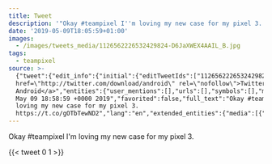 ```yaml
---
title: Tweet
description: '"Okay #teampixel I''m loving my new case for my pixel 3. "'
date: '2019-05-09T18:05:59+01:00'
images:
  - /images/tweets_media/1126562226532429824-D6JaXWEX4AAIL_B.jpg
tags:
  - teampixel
source: >-
  {"tweet":{"edit_info":{"initial":{"editTweetIds":["1126562226532429824"],"editableUntil":"2019-05-09T19:58:59.976Z","editsRemaining":"5","isEditEligible":true}},"retweeted":false,"source":"<a
  href=\"http://twitter.com/download/android\" rel=\"nofollow\">Twitter for
  Android</a>","entities":{"user_mentions":[],"urls":[],"symbols":[],"media":[{"expanded_url":"https://twitter.com/toychicken/status/1126562226532429824/photo/1","indices":["55","78"],"url":"https://t.co/gOTbTewND2","media_url":"http://pbs.twimg.com/media/D6JaXWEX4AAIL_B.jpg","id_str":"1126562213903458304","id":"1126562213903458304","media_url_https":"https://pbs.twimg.com/media/D6JaXWEX4AAIL_B.jpg","sizes":{"large":{"w":"1925","h":"2048","resize":"fit"},"small":{"w":"639","h":"680","resize":"fit"},"medium":{"w":"1128","h":"1200","resize":"fit"},"thumb":{"w":"150","h":"150","resize":"crop"}},"type":"photo","display_url":"pic.twitter.com/gOTbTewND2"}],"hashtags":[{"text":"teampixel","indices":["5","15"]}]},"display_text_range":["0","78"],"favorite_count":"0","id_str":"1126562226532429824","truncated":false,"retweet_count":"1","id":"1126562226532429824","possibly_sensitive":false,"created_at":"Thu
  May 09 18:58:59 +0000 2019","favorited":false,"full_text":"Okay #teampixel I'm
  loving my new case for my pixel 3.
  https://t.co/gOTbTewND2","lang":"en","extended_entities":{"media":[{"expanded_url":"https://twitter.com/toychicken/status/1126562226532429824/photo/1","indices":["55","78"],"url":"https://t.co/gOTbTewND2","media_url":"http://pbs.twimg.com/media/D6JaXWEX4AAIL_B.jpg","id_str":"1126562213903458304","id":"1126562213903458304","media_url_https":"https://pbs.twimg.com/media/D6JaXWEX4AAIL_B.jpg","sizes":{"large":{"w":"1925","h":"2048","resize":"fit"},"small":{"w":"639","h":"680","resize":"fit"},"medium":{"w":"1128","h":"1200","resize":"fit"},"thumb":{"w":"150","h":"150","resize":"crop"}},"type":"photo","display_url":"pic.twitter.com/gOTbTewND2"}]}}}
---
```

Okay #teampixel I'm loving my new case for my pixel 3. 
    
{{< tweet 0 1 >}}
    
